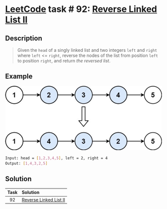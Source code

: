 # [LeetCode][leetcode] task # 92: [Reverse Linked List II][task]

Description
-----------

> Given the `head` of a singly linked list and
> two integers `left` and `right` where `left` <= `right`,
> reverse the nodes of the list from position `left` to position `right`,
> and return _the reversed list_.

Example
-------

![node.png](image/node.png)

```sh
Input: head = [1,2,3,4,5], left = 2, right = 4
Output: [1,4,3,2,5]
```

Solution
--------

| Task | Solution                           |
|:----:|:-----------------------------------|
|  92  | [Reverse Linked List II][solution] |


[leetcode]: <http://leetcode.com/>
[task]: <https://leetcode.com/problems/reverse-linked-list-ii/>
[solution]: <https://github.com/wellaxis/praxis-leetcode/blob/main/src/main/java/com/witalis/praxis/leetcode/task/h1/p92/option/Practice.java>
